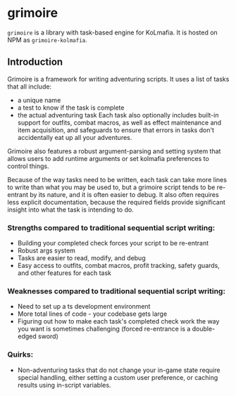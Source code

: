 # grimoire
`grimoire` is a library with task-based engine for KoLmafia. It is hosted on NPM as `grimoire-kolmafia`.

## Introduction
Grimoire is a framework for writing adventuring scripts. It uses a list of tasks that all include:
- a unique name
- a test to know if the task is complete
- the actual adventuring task
Each task also optionally includes built-in support for outfits, combat macros, as well as effect maintenance and item acquisition, and safeguards to ensure that errors in tasks don't accidentally eat up all your adventures.

Grimoire also features a robust argument-parsing and setting system that allows users to add runtime arguments or set kolmafia preferences to control things.

Because of the way tasks need to be written, each task can take more lines to write than what you may be used to, but a grimoire script tends to be re-entrant by its nature, and it is often easier to debug. It also often requires less explicit documentation, because the required fields provide significant insight into what the task is intending to do.

### Strengths compared to traditional sequential script writing:
- Building your completed check forces your script to be re-entrant
- Robust args system
- Tasks are easier to read, modify, and debug
- Easy access to outfits, combat macros, profit tracking, safety guards, and other features for each task

### Weaknesses compared to traditional sequential script writing:
- Need to set up a ts development environment
- More total lines of code - your codebase gets large
- Figuring out how to make each task's completed check work the way you want is sometimes challenging (forced re-entrance is a double-edged sword)

### Quirks:
- Non-adventuring tasks that do not change your in-game state require special handling, either setting a custom user preference, or caching results using in-script variables.

